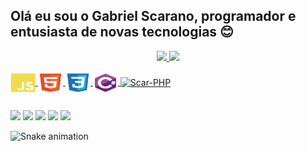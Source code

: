 ## Olá eu sou o Gabriel Scarano, programador e entusiasta de novas tecnologias 😊

<div align="center">
  <a href="https://github.com/gabriel-scarano">
  <img height="180em" src="https://github-readme-stats.vercel.app/api?username=gabriel-scarano&show_icons=true&theme=yeblu&include_all_commits=true&count_private=true"/>
  <img height="130em" src="https://github-readme-stats.vercel.app/api/top-langs/?username=gabriel-scarano&layout=compact&langs_count=7&theme=yeblu"/>
</div>
  
  
  
  
<div style="display: inline_block"><br>
  <img align="center" alt="Scar-Js" height="30" width="40" src="https://raw.githubusercontent.com/devicons/devicon/master/icons/javascript/javascript-plain.svg">
  <img align="center" alt="Scar-HTML" height="30" width="40" src="https://raw.githubusercontent.com/devicons/devicon/master/icons/html5/html5-original.svg">
  <img align="center" alt="Scar-CSS" height="30" width="40" src="https://raw.githubusercontent.com/devicons/devicon/master/icons/css3/css3-original.svg">
  <img align="center" alt="Scar-Csharp" height="30" width="40" src="https://raw.githubusercontent.com/devicons/devicon/master/icons/csharp/csharp-original.svg">
  <img align="center" alt="Scar-PHP" height="30" width="40" src="https://cdn.jsdelivr.net/gh/devicons/devicon/icons/php/php-original.svg"/>
</div>
  
  ##
 
<div> 
  <!--<a href="https://www.youtube.com/channel/UCNrtuYUfyE7McXf5Gc0Qfdw" target="_blank"><img src="https://img.shields.io/badge/YouTube-FF0000?style=for-the-badge&logo=youtube&logoColor=white" target="_blank"></a>-->
  <a href="https://instagram.com/gabriel_scaranoo" target="_blank"><img src="https://img.shields.io/badge/-Instagram-%23E4405F?style=for-the-badge&logo=instagram&logoColor=white" target="_blank"></a>
  <a href="https://twitter.com/scaranoo__" target="_blank"><img src="https://img.shields.io/badge/Twitter-1DA1F2?style=for-the-badge&logo=twitter&logoColor=white" target="_blank"></a>
 	<a href="https://www.twitch.tv/ghastr6" target="_blank"><img src="https://img.shields.io/badge/Twitch-9146FF?style=for-the-badge&logo=twitch&logoColor=white" target="_blank"></a>
  <a href = "mailto:gabriel.scarano@unesp.br"><img src="https://img.shields.io/badge/-Gmail-%23333?style=for-the-badge&logo=gmail&logoColor=white" target="_blank"></a>
  <a href="https://www.linkedin.com/in/gabriel-scarano-1709811a2/" target="_blank"><img src="https://img.shields.io/badge/-LinkedIn-%230077B5?style=for-the-badge&logo=linkedin&logoColor=white" target="_blank"></a> 
 
  ![Snake animation](https://github.com/gabriel-scarano/gabriel-scarano/blob/output/github-contribution-grid-snake.svg)
 
</div>
